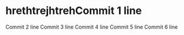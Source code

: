 # hrethtrejhtrehCommit 1 line
Commit 2 line
Commit 3 line
Commit 4 line
Commit 5 line
Commit 6 line
